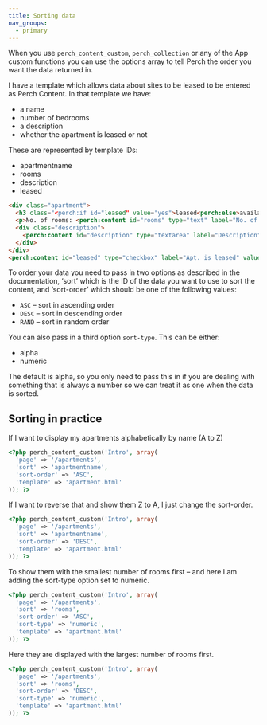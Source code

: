 ```yaml
---
title: Sorting data 
nav_groups:
  - primary
---
```


When you use `perch_content_custom`, `perch_collection` or any of the App custom functions you can use the options array to tell Perch the order you want the data returned in.

I have a template which allows data about sites to be leased to be entered as Perch Content. In that template we have:

- a name
- number of bedrooms
- a description
- whether the apartment is leased or not

These are represented by template IDs:

- apartmentname
- rooms
- description
- leased

```html
<div class="apartment">
  <h3 class="<perch:if id="leased" value="yes">leased<perch:else>available</perch:if>"><perch:content id="apartmentname" type="text" label="Name" required title> <span>- <perch:if id="leased" value="yes">leased<perch:else>available</perch:if></span></h3>
  <p>No. of rooms: <perch:content id="rooms" type="text" label="No. of bedrooms" required size="s"></p>
  <div class="description">
    <perch:content id="description" type="textarea" label="Description" markdown editor="markitup" required>
  </div>
</div>
<perch:content id="leased" type="checkbox" label="Apt. is leased" value="yes" suppress>
```

To order your data you need to pass in two options as described in the documentation, ‘sort’ which is the ID of the data you want to use to sort the content, and ‘sort-order’ which should be one of the following values:

- `ASC` – sort in ascending order
- `DESC` – sort in descending order
- `RAND` – sort in random order

You can also pass in a third option `sort-type`. This can be either:

- alpha
- numeric

The default is alpha, so you only need to pass this in if you are dealing with something that is always a number so we can treat it as one when the data is sorted.

## Sorting in practice

If I want to display my apartments alphabetically by name (A to Z)

```php
<?php perch_content_custom('Intro', array(
  'page' => '/apartments',
  'sort' => 'apartmentname',
  'sort-order' => 'ASC',
  'template' => 'apartment.html'
)); ?>
```

If I want to reverse that and show them Z to A, I just change the sort-order.

```php
<?php perch_content_custom('Intro', array(
  'page' => '/apartments',
  'sort' => 'apartmentname',
  'sort-order' => 'DESC',
  'template' => 'apartment.html'
)); ?>
```

To show them with the smallest number of rooms first – and here I am adding the sort-type option set to numeric.

```php
<?php perch_content_custom('Intro', array(
  'page' => '/apartments',
  'sort' => 'rooms',
  'sort-order' => 'ASC',
  'sort-type' => 'numeric',
  'template' => 'apartment.html'
)); ?>
```

Here they are displayed with the largest number of rooms first.

```php
<?php perch_content_custom('Intro', array(
  'page' => '/apartments',
  'sort' => 'rooms',
  'sort-order' => 'DESC',
  'sort-type' => 'numeric',
  'template' => 'apartment.html'
)); ?>
```
